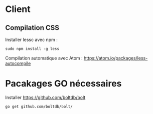 # Client

## Compilation CSS

Installer lessc avec npm :
```
sudo npm install -g less
```
Compilation automatique avec Atom : https://atom.io/packages/less-autocompile

# Pacakages GO nécessaires

Installer https://github.com/boltdb/bolt
```
go get github.com/boltdb/bolt/
```
